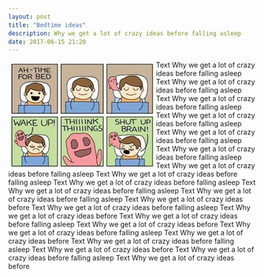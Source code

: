 ```yaml
---
layout: post
title: "Bedtime ideas"
description: Why we get a lot of crazy ideas before falling asleep
date: 2017-06-15 21:20
---
```


<img src="/static/img/posts/bedtime-brain.jpg" alt="Bedtime ideas" align="left" class="left-image" />

Text Why we get a lot of crazy ideas before falling asleep Text Why we get a lot of crazy ideas before falling asleep Text Why we get a lot of crazy ideas before falling asleep Text Why we get a lot of crazy ideas before falling asleep Text Why we get a lot of crazy ideas before falling asleep   Text Why we get a lot of crazy ideas before falling asleep Text Why we get a lot of crazy ideas before falling asleep Text Why we get a lot of crazy ideas before falling asleep Text Why we get a lot of crazy ideas before falling asleep Text Why we get a lot of crazy ideas before falling asleep  Text Why we get a lot of crazy ideas before falling asleep Text Why we get a lot of crazy ideas before  Text Why we get a lot of crazy ideas before falling asleep Text Why we get a lot of crazy ideas before  Text Why we get a lot of crazy ideas before falling asleep Text Why we get a lot of crazy ideas before  Text Why we get a lot of crazy ideas before falling asleep Text Why we get a lot of crazy ideas before  Text Why we get a lot of crazy ideas before falling asleep Text Why we get a lot of crazy ideas before  Text Why we get a lot of crazy ideas before falling asleep Text Why we get a lot of crazy ideas before 




